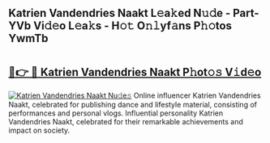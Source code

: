 ## Katrien Vandendries Naakt L𝚎a𝚔ed N𝚞𝚍e - Part-YVb Vi𝚍𝚎o L𝚎a𝚔s - H𝚘𝚝 O𝚗𝚕yf𝚊ns P𝚑𝚘tos YwmTb

# <h2><a href="http://kf9j6i.oniu.top/?m=Katrien+Vandendries+Naakt">🔗👉 🔴 Katrien Vandendries Naakt P𝚑ot𝚘𝚜 V𝚒d𝚎o</a></h2>

[![Katrien Vandendries Naakt Nu𝚍e𝚜](https://i.imgur.com/0qMVB7G.gif)](http://kf9j6i.oniu.top/?m=Katrien+Vandendries+Naakt)
Online influencer Katrien Vandendries Naakt, celebrated for publishing dance and lifestyle material, consisting of performances and personal vlogs. Influential personality Katrien Vandendries Naakt, celebrated for their remarkable achievements and impact on society.  

